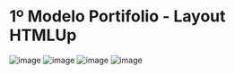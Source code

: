 # 1º Modelo Portifolio - Layout HTMLUp

![image](https://user-images.githubusercontent.com/27809524/84216983-5a51fa80-aaa1-11ea-9561-d4c18b232588.png)
![image](https://user-images.githubusercontent.com/27809524/84217011-6c339d80-aaa1-11ea-89b4-dc4d7003403d.png)
![image](https://user-images.githubusercontent.com/27809524/84217054-866d7b80-aaa1-11ea-91e2-a2d41522a267.png)
![image](https://user-images.githubusercontent.com/27809524/84217079-92f1d400-aaa1-11ea-9ceb-19839a954ac3.png)

